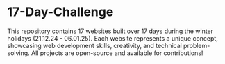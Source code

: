 # 17-Day-Challenge
This repository contains 17 websites built over 17 days during the winter holidays (21.12.24 - 06.01.25). Each website represents a unique concept, showcasing web development skills, creativity, and technical problem-solving. All projects are open-source and available for contributions!
